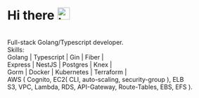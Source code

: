 # Hi there <img src="https://user-images.githubusercontent.com/1303154/88677602-1635ba80-d120-11ea-84d8-d263ba5fc3c0.gif" width="28px" alt="hi">
<br/>
Full-stack Golang/Typescript developer. <br/>
Skills: <br/>
  Golang | Typescript | Gin | Fiber | <br/>
  Express | NestJS | Postgres | Knex | <br/>
  Gorm | Docker | Kubernetes | Terraform | <br/>
  AWS ( Cognito, EC2( CLI, auto-scaling, security-group ), ELB <br/>
    S3, VPC, Lambda, RDS, API-Gateway, Route-Tables, EBS, EFS ). <br/>

